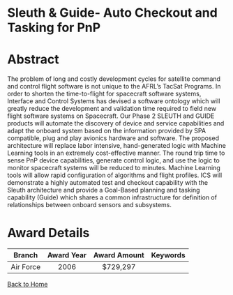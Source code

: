 
Sleuth &amp; Guide- Auto Checkout and Tasking for PnP
=====================================================

# Abstract


The problem of long and costly development cycles for satellite command and control flight software is not unique to the AFRL’s TacSat Programs.  In order to shorten the time-to-flight for spacecraft software systems, Interface and Control Systems has devised a software ontology which will greatly reduce the development and validation time required to field new flight software systems on Spacecraft. Our Phase 2 SLEUTH and GUIDE products will automate the discovery of device and service capabilities and adapt the onboard system based on the information provided by SPA compatible, plug and play avionics hardware and software.   The proposed architecture will replace labor intensive, hand-generated logic with Machine Learning tools in an extremely cost-effective manner. The round trip time to sense PnP device capabilities, generate control logic, and use the logic to monitor spacecraft systems will be reduced to minutes. Machine Learning tools will allow rapid configuration of algorithms and flight profiles. ICS will demonstrate a highly automated test and checkout capability with the Sleuth architecture and provide a Goal-Based planning and tasking capability (Guide) which shares a common infrastructure for definition of relationships between onboard sensors and subsystems.  

# Award Details

|Branch|Award Year|Award Amount|Keywords|
| :---: | :---: | :---: | :---: |
|Air Force|2006|$729,297||
  
  


[Back to Home](https://github.com/chrischow/dod_sbir_awards/CC/#1281)